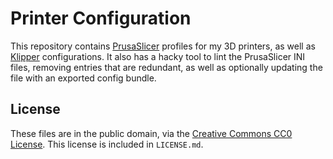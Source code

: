 # Printer Configuration

This repository contains [PrusaSlicer][] profiles for my 3D
printers, as well as [Klipper][] configurations. It also has a
hacky tool to lint the PrusaSlicer INI files, removing entries
that are redundant, as well as optionally updating the file
with an exported config bundle.

 [PrusaSlicer]: https://github.com/prusa3d/PrusaSlicer
 [Klipper]: https://github.com/Klipper3d/klipper

## License

These files are in the public domain, via the
[Creative Commons CC0 License][cc0]. This license is included in `LICENSE.md`.

 [cc0]: https://creativecommons.org/publicdomain/zero/1.0/
